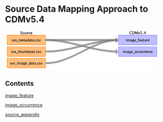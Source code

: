 # Source Data Mapping Approach to CDMv5.4

![](md_files/image5.png)

## Contents

[image_feature](image_feature.md)

[image_occurrence](image_occurrence.md)

[source_appendix](source_appendix.md)


